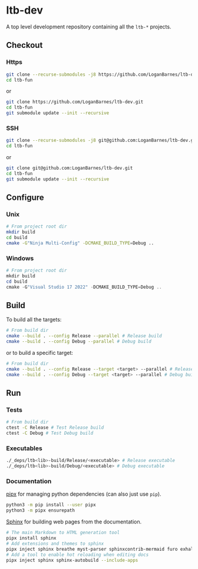 # ltb-dev

A top level development repository containing all the `ltb-*` projects.

## Checkout

### Https

```bash
git clone --recurse-submodules -j8 https://github.com/LoganBarnes/ltb-dev.git
cd ltb-fun
```

or

```bash
git clone https://github.com/LoganBarnes/ltb-dev.git
cd ltb-fun
git submodule update --init --recursive
```

### SSH

```bash
git clone --recurse-submodules -j8 git@github.com:LoganBarnes/ltb-dev.git
cd ltb-fun
```

or

```bash
git clone git@github.com:LoganBarnes/ltb-dev.git
cd ltb-fun
git submodule update --init --recursive
```

## Configure

### Unix

```bash
# From project root dir
mkdir build
cd build
cmake -G"Ninja Multi-Config" -DCMAKE_BUILD_TYPE=Debug ..
```

### Windows

```powershell
# From project root dir
mkdir build
cd build
cmake -G"Visual Studio 17 2022" -DCMAKE_BUILD_TYPE=Debug ..
```

## Build

To build all the targets:

```bash
# From build dir
cmake --build . --config Release --parallel # Release build
cmake --build . --config Debug --parallel # Debug build
```

or to build a specific target:

```bash
# From build dir
cmake --build . --config Release --target <target> --parallel # Release build
cmake --build . --config Debug --target <target> --parallel # Debug build
```

## Run

### Tests

```bash
# From build dir
ctest -C Release # Test Release build
ctest -C Debug # Test Debug build
```

### Executables

```bash
./_deps/ltb<lib>-build/Release/<executable> # Release executable
./_deps/ltb<lib>-build/Debug/<executable> # Debug executable
```

### Documentation

[pipx](https://pypa.github.io/pipx/) for managing python dependencies (can also just use `pip`).

```bash
python3 -m pip install --user pipx
python3 -m pipx ensurepath
```

[Sphinx](https://www.sphinx-doc.org/en/master/) for building web pages from the documentation.

```bash
# The main Markdown to HTML generation tool
pipx install sphinx
# Add extensions and themes to sphinx
pipx inject sphinx breathe myst-parser sphinxcontrib-mermaid furo exhale
# Add a tool to enable hot reloading when editing docs
pipx inject sphinx sphinx-autobuild --include-apps
```
